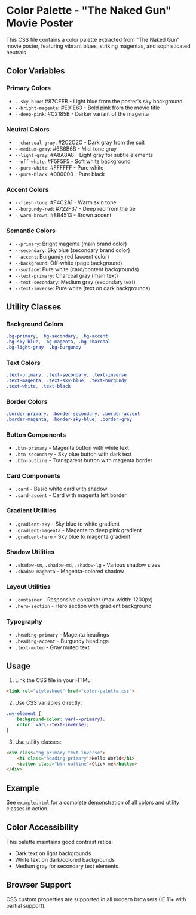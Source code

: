 # Color Palette - "The Naked Gun" Movie Poster

This CSS file contains a color palette extracted from "The Naked Gun" movie poster, featuring vibrant blues, striking magentas, and sophisticated neutrals.

## Color Variables

### Primary Colors
- `--sky-blue`: #87CEEB - Light blue from the poster's sky background
- `--bright-magenta`: #E91E63 - Bold pink from the movie title
- `--deep-pink`: #C2185B - Darker variant of the magenta

### Neutral Colors
- `--charcoal-gray`: #2C2C2C - Dark gray from the suit
- `--medium-gray`: #6B6B6B - Mid-tone gray
- `--light-gray`: #A8A8A8 - Light gray for subtle elements
- `--off-white`: #F5F5F5 - Soft white background
- `--pure-white`: #FFFFFF - Pure white
- `--pure-black`: #000000 - Pure black

### Accent Colors
- `--flesh-tone`: #F4C2A1 - Warm skin tone
- `--burgundy-red`: #722F37 - Deep red from the tie
- `--warm-brown`: #8B4513 - Brown accent

### Semantic Colors
- `--primary`: Bright magenta (main brand color)
- `--secondary`: Sky blue (secondary brand color)
- `--accent`: Burgundy red (accent color)
- `--background`: Off-white (page background)
- `--surface`: Pure white (card/content backgrounds)
- `--text-primary`: Charcoal gray (main text)
- `--text-secondary`: Medium gray (secondary text)
- `--text-inverse`: Pure white (text on dark backgrounds)

## Utility Classes

### Background Colors
```css
.bg-primary, .bg-secondary, .bg-accent
.bg-sky-blue, .bg-magenta, .bg-charcoal
.bg-light-gray, .bg-burgundy
```

### Text Colors
```css
.text-primary, .text-secondary, .text-inverse
.text-magenta, .text-sky-blue, .text-burgundy
.text-white, .text-black
```

### Border Colors
```css
.border-primary, .border-secondary, .border-accent
.border-magenta, .border-sky-blue, .border-gray
```

### Button Components
- `.btn-primary` - Magenta button with white text
- `.btn-secondary` - Sky blue button with dark text
- `.btn-outline` - Transparent button with magenta border

### Card Components
- `.card` - Basic white card with shadow
- `.card-accent` - Card with magenta left border

### Gradient Utilities
- `.gradient-sky` - Sky blue to white gradient
- `.gradient-magenta` - Magenta to deep pink gradient
- `.gradient-hero` - Sky blue to magenta gradient

### Shadow Utilities
- `.shadow-sm`, `.shadow-md`, `.shadow-lg` - Various shadow sizes
- `.shadow-magenta` - Magenta-colored shadow

### Layout Utilities
- `.container` - Responsive container (max-width: 1200px)
- `.hero-section` - Hero section with gradient background

### Typography
- `.heading-primary` - Magenta headings
- `.heading-accent` - Burgundy headings
- `.text-muted` - Gray muted text

## Usage

1. Link the CSS file in your HTML:
```html
<link rel="stylesheet" href="color-palette.css">
```

2. Use CSS variables directly:
```css
.my-element {
    background-color: var(--primary);
    color: var(--text-inverse);
}
```

3. Use utility classes:
```html
<div class="bg-primary text-inverse">
    <h1 class="heading-primary">Hello World</h1>
    <button class="btn-outline">Click me</button>
</div>
```

## Example

See `example.html` for a complete demonstration of all colors and utility classes in action.

## Color Accessibility

This palette maintains good contrast ratios:
- Dark text on light backgrounds
- White text on dark/colored backgrounds
- Medium gray for secondary text elements

## Browser Support

CSS custom properties are supported in all modern browsers (IE 11+ with partial support).